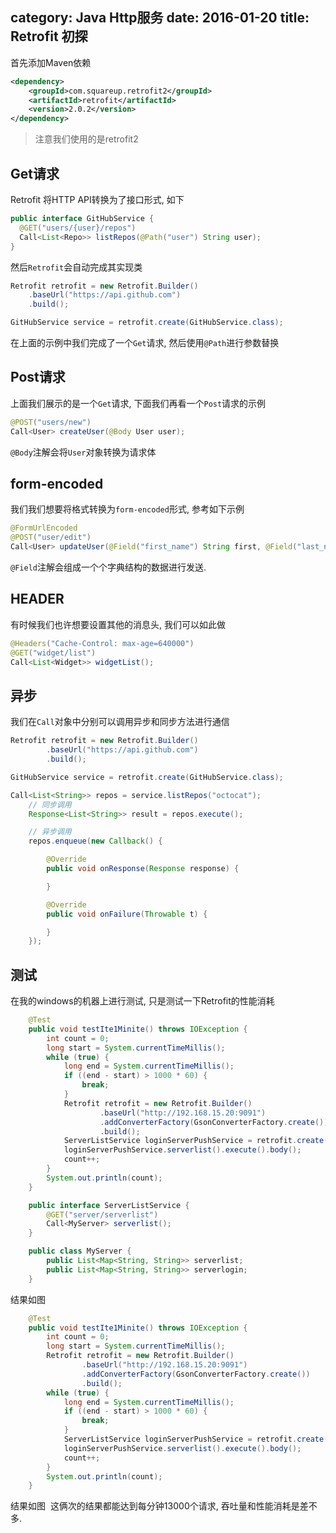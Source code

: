 category: Java Http服务
date: 2016-01-20
title: Retrofit 初探
---
首先添加Maven依赖
```xml
<dependency>
	<groupId>com.squareup.retrofit2</groupId>
	<artifactId>retrofit</artifactId>
	<version>2.0.2</version>
</dependency>
```
> 注意我们使用的是retrofit2

## Get请求
Retrofit 将HTTP API转换为了接口形式, 如下
```java
public interface GitHubService {
  @GET("users/{user}/repos")
  Call<List<Repo>> listRepos(@Path("user") String user);
}
```
然后`Retrofit`会自动完成其实现类
```java
Retrofit retrofit = new Retrofit.Builder()
    .baseUrl("https://api.github.com")
    .build();

GitHubService service = retrofit.create(GitHubService.class);
```
在上面的示例中我们完成了一个`Get`请求, 然后使用`@Path`进行参数替换

## Post请求
上面我们展示的是一个`Get`请求, 下面我们再看一个`Post`请求的示例
```java
@POST("users/new")
Call<User> createUser(@Body User user);
```
`@Body`注解会将`User`对象转换为请求体

## form-encoded
我们我们想要将格式转换为`form-encoded`形式, 参考如下示例
```java
@FormUrlEncoded
@POST("user/edit")
Call<User> updateUser(@Field("first_name") String first, @Field("last_name") String last);
```
`@Field`注解会组成一个个字典结构的数据进行发送.

## HEADER
有时候我们也许想要设置其他的消息头, 我们可以如此做
```java
@Headers("Cache-Control: max-age=640000")
@GET("widget/list")
Call<List<Widget>> widgetList();
```

## 异步
我们在`Call`对象中分别可以调用异步和同步方法进行通信
```java
Retrofit retrofit = new Retrofit.Builder()
		.baseUrl("https://api.github.com")
		.build();

GitHubService service = retrofit.create(GitHubService.class);

Call<List<String>> repos = service.listRepos("octocat");
	// 同步调用
	Response<List<String>> result = repos.execute();

	// 异步调用
	repos.enqueue(new Callback() {

		@Override
		public void onResponse(Response response) {

		}

		@Override
		public void onFailure(Throwable t) {

		}
	});
```

## 测试
在我的windows的机器上进行测试, 只是测试一下Retrofit的性能消耗
```java
	@Test
	public void testIte1Minite() throws IOException {
		int count = 0;
		long start = System.currentTimeMillis();
		while (true) {
			long end = System.currentTimeMillis();
			if ((end - start) > 1000 * 60) {
				break;
			}
			Retrofit retrofit = new Retrofit.Builder()
					.baseUrl("http://192.168.15.20:9091")
					.addConverterFactory(GsonConverterFactory.create())
					.build();
			ServerListService loginServerPushService = retrofit.create(ServerListService.class);
			loginServerPushService.serverlist().execute().body();
			count++;
		}
		System.out.println(count);
	}

	public interface ServerListService {
		@GET("server/serverlist")
		Call<MyServer> serverlist();
	}

	public class MyServer {
		public List<Map<String, String>> serverlist;
		public List<Map<String, String>> serverlogin;
	}
```
结果如图
![]()
```java
	@Test
	public void testIte1Minite() throws IOException {
		int count = 0;
		long start = System.currentTimeMillis();
		Retrofit retrofit = new Retrofit.Builder()
				.baseUrl("http://192.168.15.20:9091")
				.addConverterFactory(GsonConverterFactory.create())
				.build();
		while (true) {
			long end = System.currentTimeMillis();
			if ((end - start) > 1000 * 60) {
				break;
			}
			ServerListService loginServerPushService = retrofit.create(ServerListService.class);
			loginServerPushService.serverlist().execute().body();
			count++;
		}
		System.out.println(count);
	}
```
结果如图
![]()
这俩次的结果都能达到每分钟13000个请求, 吞吐量和性能消耗是差不多.